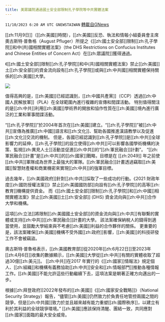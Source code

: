 ```yaml
---
title: 美眾議院通過國土安全部限制孔子學院等中共實體法案
---
```

`11/10/2023 6:20 AM UTC GNEWSTAIWAN` [轉載自GNews](https://gnews.org/articles/1954126)

[[zh:11月9日]]（[[zh:美國]]時間），[[zh:美國]]反恐、執法和情報小組委員會主席奧古斯特‧普魯格（August Pfluger）所提之《[[zh:國土安全部]]限制[[zh:孔子學院]]和中(共)國相關實體法案》（the DHS Restrictions on Confucius Institutes and Chinese Entities of Concern Act）在[[zh:眾議院]]獲得通過。  

《[[zh:國土安全部]]限制[[zh:孔子學院]]和中(共)國相關實體法案》禁止[[zh:美國]]土[[zh:安全部]]的資金流向設有[[zh:孔子學院]]或與[[zh:中共國]]相關實體保持關係的[[zh:美國]]大學。

  

![](ipfs://QmWKTrFJtGvsasFwqVbtPuP56FuBSKRWPEP4jknJEmqsdY?.png)

值得高興的是，[[zh:美國]]已經認識到，[[zh:中國共產黨]]（CCP）透過[[zh:中國人民解放軍]]（PLA）在全球範圍內進行複雜的宣傳和間諜活動。 特別值得關注的是[[zh:中共]]利用[[zh:美國]]學術界的開放和協作性質在[[zh:美國]]境內進行廣泛的工業和軍事間諜活動。

  

“[[zh:孔子學院]]”於2004年首次在[[zh:美國]]建立。“[[zh:孔子學院]]”被[[zh:中共]]宣傳為推廣[[zh:中國]]語言和[[zh:文化]]、幫助各國推進漢語教學以及促進[[zh:文化]]交流的機制。 但是，各國已經認識到[[zh:孔子學院]]是[[zh:中共]]全球影響力的延伸，[[zh:孔子學院]]的設立使得[[zh:中共]]可以影響各國學術機構的決策、監視[[zh:異見人士]]活動並促進[[zh:中共]]的“[[zh:軍民融合]]計劃”。 “[[zh:軍民融合]]計畫”是[[zh:中共]]的[[zh:國家]]戰略，目標是在 [[zh:2049]] 年之前使[[zh:中共]]軍隊成為世界上最強大的軍隊。[[zh:軍民融合]]計畫透過竊取[[zh:美國]]智慧財產權和商業機密來實現[[zh:中共]]的強軍目標。

  

過去幾年，[[zh:美國政府]]針對[[zh:中共]]採取了一些成功的行動。《2021 財政年度[[zh:國防授權法案]]》禁止[[zh:美國國防部]]向設有[[zh:孔子學院]]的高等[[zh:教育]]機構提供資金。 而《[[zh:國土安全部]]限制[[zh:孔子學院]]和[[zh:中國]]相關實體法案》禁止[[zh:美國]]土[[zh:安全部]] (DHS) 資金流向與[[zh:中共]]合作大學和機構。

  

這項[[zh:立法]]將限制[[zh:美國國土安全部]]的資金流向與[[zh:中共]]有聯繫的實體或支持[[zh:中共]][[zh:軍民融合]]計畫的大學。 該法案確保納稅人的錢得到適當使用，並鼓勵大學結束與不考慮[[zh:美國]]利益的合作夥伴的關係。 更重要的是，該法案確保[[zh:美國]]機構不受外國[[zh:政府]]影響，[[zh:美國]]的科技研發工作不會被竊盜。

  

奧古斯特‧普魯格表示，[[zh:美國教育部]]從2020年[[zh:6月22日]]至2023年[[zh:4月6日]]收集的數據顯示，[[zh:美國]]大學從[[zh:中共]]有關的實體收取了超過30億[[zh:美元]]。 [[zh:中共]]在2017 年實行的《[[zh:國家]]情報法》規定個人、[[zh:組織]]和機構有義務協助[[zh:中共]]安全和[[zh:情報部門]]推動各種情報工作。[[zh:美國]]不能允許這些行動繼續下去，這項法案是朝著正確方向邁出的一步。

  

根據[[zh:拜登政府]]2022年發布的[[zh:美國]]《[[zh:國家安全戰略]]》（National Security Strategy）報告，“儘管[[zh:美國]]仍然致力於負責任地管控兩國之間的競爭，但是[[zh:中共國]]致力於並且越來越有能力重塑[[zh:國際秩序]]，以建立有利於其利益的全球競爭環境。” [[zh:美國]]應該保持清醒、團結一致，共同應對[[zh:國家]]面臨的最大安全威脅。
